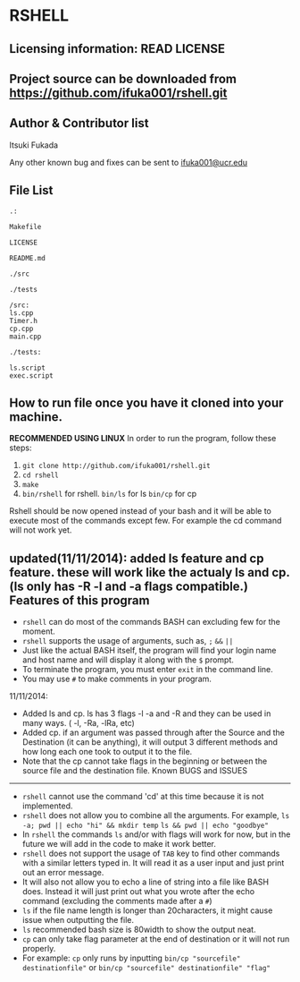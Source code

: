 RSHELL
======

Licensing information: READ LICENSE
---

Project source can be downloaded from https://github.com/ifuka001/rshell.git
---

Author & Contributor list
---

Itsuki Fukada

Any other known bug and fixes can be sent to ifuka001@ucr.edu

File List
----
```
.:

Makefile

LICENSE

README.md

./src

./tests
```
```
/src:
ls.cpp
Timer.h
cp.cpp
main.cpp
```
```
./tests:

ls.script
exec.script
```

How to run file once you have it cloned into your machine.
---
**RECOMMENDED USING LINUX**
In order to run the program, follow these steps:


1. `git clone http://github.com/ifuka001/rshell.git`
2. `cd rshell` 
4. `make`
5. `bin/rshell` for rshell. `bin/ls` for ls `bin/cp` for cp

Rshell should be now opened instead of your bash and it will be able to execute most of the commands except few. For example the cd command will not work yet.

updated(11/11/2014):
added ls feature and cp feature. these will work like the actualy ls and cp. (ls only has -R -l and -a flags compatible.)
Features of this program
---

* `rshell` can do most of the commands BASH can excluding few for the moment.
* `rshell` supports the usage of arguments, such as, `;` `&&` `||`
* Just like the actual BASH itself, the program will find your login name and host name and will display it along with the `$` prompt.
* To terminate the program, you must enter `exit` in the command line.
* You may use `#` to make comments in your program.

11/11/2014:
* Added ls and cp. ls has 3 flags -l -a and -R and they can be used in many ways. ( -l, -Ra, -lRa, etc)
* Added cp. if an argument was passed through after the Source and the Destination (it can be anything), it will output 3 different methods and how long each one took to output it to the file.
* Note that the cp cannot take flags in the beginning or between the source file and the destination file.
Known BUGS and ISSUES
---
* `rshell` cannot use the command 'cd' at this time because it is not implemented.
* `rshell` does not allow you to combine all the arguments. For example, `ls -a; pwd || echo "hi" && mkdir temp` `ls && pwd || echo "goodbye"`
* In `rshell` the commands `ls` and/or with flags will work for now, but in the future we will add in the code to make it work better.
* `rshell` does not support the usage of `TAB` key to find other commands with a similar letters typed in. It will read it as a user input and just print out an error message.
* It will also not allow you to echo a line of string into a file like BASH does. Instead it will just print out what you wrote after the echo command (excluding the comments made after a `#`)
* `ls` if the file name length is longer than 20characters, it might cause issue when outputting the file.
* `ls` recommended bash size is 80width to show the output neat.
* `cp` can only take flag parameter at the end of destination or it will not run properly.
* For example: `cp` only runs by inputting `bin/cp "sourcefile" destinationfile"` or `bin/cp "sourcefile" destinationfile" "flag"`





